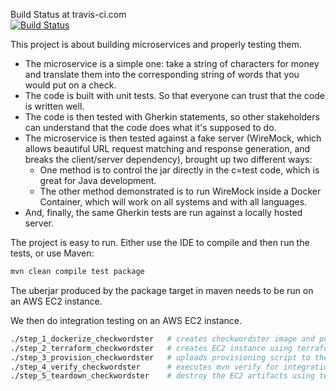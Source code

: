 Build Status at travis-ci.com<BR/>
[![Build Status](https://travis-ci.com/hdeiner/CheckWordster.svg?branch=master)](https://travis-ci.com/hdeiner/CheckWordster)

This project is about building microservices and properly testing them.

- The microservice is a simple one: take a string of characters for money and translate them into the corresponding string of words that you would put on a check.
- The code is built with unit tests. So that everyone can trust that the code is written well.
- The code is then tested with Gherkin statements, so other stakeholders can understand that the code does what it's supposed to do.
- The microservice is then tested against a fake server (WireMock, which allows beautiful URL request matching and response generation, and breaks the client/server dependency), brought up two different ways:
  - One method is to control the jar directly in the c=test code, which is great for Java development.
  - The other method demonstrated is to run WireMock inside a Docker Container, which will work on all systems and with all languages.
- And, finally, the same Gherkin tests are run against a locally hosted server.

The project is easy to run.  Either use the IDE to compile and then run the tests, or use Maven:
```bash
mvn clean compile test package
```

The uberjar produced by the package target in maven needs to be run on an AWS EC2 instance.

We then do integration testing on an  AWS EC2 instance.
```bash
./step_1_dockerize_checkwordster   # creates checkwordster image and pushes to DockerHub
./step_2_terraform_checkwordster   # creates EC2 instance using terraform
./step_3_provision_checkwordster   # uploads provisioning script to the EC2 instance and executes it
./step_4_verify_checkwordster      # executes mvn verify for integration testing against the EC2 REST server
./step_5_teardown_checkwordster    # destroy the EC2 artifacts using terraform
```

